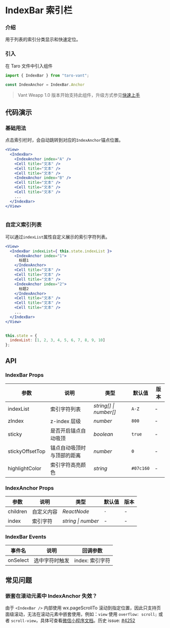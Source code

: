 # IndexBar 索引栏

### 介绍

用于列表的索引分类显示和快速定位。

### 引入

在 Taro 文件中引入组件

```js
import { IndexBar } from "taro-vant";

const IndexAnchor = IndexBar.Anchor

```

> Vant Weapp 1.0 版本开始支持此组件，升级方式参见[快速上手](#/quickstart)

## 代码演示

### 基础用法

点击索引栏时，会自动跳转到对应的`IndexAnchor`锚点位置。

```jsx
<View>
  <IndexBar>
    <IndexAnchor index="A" />
    <Cell title="文本" />
    <Cell title="文本" />
    <Cell title="文本" />
    <IndexAnchor index="B" />
    <Cell title="文本" />
    <Cell title="文本" />
    <Cell title="文本" />
    ...
  </IndexBar>
</View>
 
```

### 自定义索引列表

可以通过`indexList`属性自定义展示的索引字符列表。

```jsx
<View>
  <IndexBar indexList={ this.state.indexList }>
    <IndexAnchor index="1">
      标题1
    </IndexAnchor>
    <Cell title="文本" />
    <Cell title="文本" />
    <Cell title="文本" />
    <IndexAnchor index="2">
      标题2
    </IndexAnchor>
    <Cell title="文本" />
    <Cell title="文本" />
    <Cell title="文本" />
    ...
  </IndexBar>
</View>
 
```

```js
this.state = {
  indexList: [1, 2, 3, 4, 5, 6, 7, 8, 9, 10]
}; 
```

## API

### IndexBar Props

|  参数  | 说明 | 类型 | 默认值 | 版本 |
| --- | --- | --- | --- | --- |
|  indexList  | 索引字符列表 | _string[] \| number[]_ | `A-Z` | - |
|  zIndex  | z-index 层级 | _number_ | `800` | - |
|  sticky  | 是否开启锚点自动吸顶 | _boolean_ | `true` | - |
|  stickyOffsetTop  | 锚点自动吸顶时与顶部的距离 | _number_ | `0` | - |
|  highlightColor  | 索引字符高亮颜色 | _string_ | `#07c160` | - |

### IndexAnchor Props

|  参数      | 说明                     | 类型               | 默认值  | 版本 |
| -------- | ------------------------ | ------------------ | ------- | ---- |
|  children  | 自定义内容 | _ReactNode_          | `-` | -    |
|  index     | 索引字符                 | _string \| number_ | -       | -    |

### IndexBar Events

|  事件名  | 说明           | 回调参数        |
| ------ | -------------- | --------------- |
|  onSelect  | 选中字符时触发 | index: 索引字符 |


## 常见问题

### 嵌套在滚动元素中 IndexAnchor 失效？

由于 `<IndexBar />` 内部使用 wx.pageScrollTo 滚动到指定位置，因此只支持页面级滚动，无法在滚动元素中嵌套使用，例如：`view` 使用 `overflow: scroll;` 或者 `scroll-view`，具体可查看[微信小程序文档](https://developers.weixin.qq.com/miniprogram/dev/api/ui/scroll/wx.pageScrollTo.html)。历史 issue: [#4252](https://github.com/youzan/vant-weapp/issues/4252)
